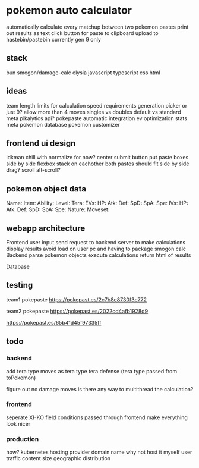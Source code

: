 # pokemon auto calculator
automatically calculate every matchup between two pokemon pastes
print out results as text
click button for paste to clipboard
upload to hastebin/pastebin
currently gen 9 only

## stack
bun
smogon/damage-calc
elysia
javascript
typescript
css
html


## ideas
team length limits for calculation speed requirements
generation picker or just 9?
allow more than 4 moves
singles vs doubles
default vs standard meta
pikalytics api?
pokepaste automatic integration
ev optimization stats
meta pokemon database
pokemon customizer

## frontend ui design
idkman
chill with normalize for now?
center submit button
put paste boxes side by side
flexbox stack on eachother
both pastes should fit side by side
drag?
scroll
alt-scroll?

## pokemon object data

Name:
Item:
Ability:
Level:
Tera:
EVs: 
	HP:
	Atk:
	Def:
	SpD:
	SpA:
	Spe:
IVs:
	HP:
	Atk:
	Def:
	SpD:
	SpA:
	Spe:
Nature:
Moveset:

## webapp architecture

Frontend
	user input
	send request to backend server to make calculations
	display results
	avoid load on user pc and having to package smogon calc
Backend
	parse pokemon objects
	execute calculations
	return html of results
	

Database

## testing
team1 pokepaste
https://pokepast.es/2c7b8e8730f3c772

team2 pokepaste
https://pokepast.es/2022cd4afb1928d9

https://pokepast.es/65b41d45f97335ff


## todo

### backend
add tera type moves as tera type
tera defense
(tera type passed from toPokemon)

figure out no damage moves
is there any way to multithread the calculation?

### frontend
seperate XHKO
field conditions
	passed through frontend
make everything look nicer

### production
how?
kubernetes
hosting provider
domain name
why not host it myself
user traffic 
content size
geographic distribution




